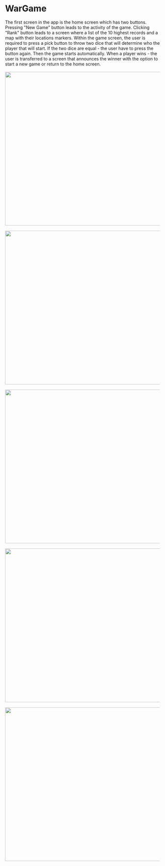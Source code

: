 # WarGame

The first screen in the app is the home screen which has two buttons. 
Pressing "New Game" button leads to the activity of the game.
Clicking "Rank" button leads to a screen where a list of the 10 highest records and a map with their locations markers.
Within the game screen, the user is required to press a pick button to throw two dice that will determine who the player that will start.
If the two dice are equal - the user have to press the button again.
Then the game starts automatically.
When a player wins - the user is transferred to a screen that announces the winner with the option to start a new game or 
return to the home screen.
<br> <br>
<img src="https://user-images.githubusercontent.com/68897349/158044165-77300c2a-c757-4ff4-afc3-d9c8c2a64317.png" width="550" height="500" /> <br> <br>
<img src="https://user-images.githubusercontent.com/68897349/158044166-81d4cea0-bc50-4818-bd90-31103fdad0b3.png" width="550" height="500" /> <br> <br>
<img src="https://user-images.githubusercontent.com/68897349/158044167-c62f426c-5fbc-4d95-903c-4f8b09d3020c.png" width="550" height="500" /> <br> <br>
<img src="https://user-images.githubusercontent.com/68897349/158044168-5c94f0a0-011e-40b1-8888-d09cd5f68952.png" width="550" height="500" /> <br> <br>
<img src="https://user-images.githubusercontent.com/68897349/158044169-192ce607-4beb-400a-96f1-e5440fb20538.png" width="550" height="500" />
